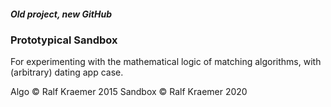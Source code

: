 ##### Old project, new GitHub
### Prototypical Sandbox
For experimenting with the mathematical logic of matching algorithms, with (arbitrary) dating app case.

Algo © Ralf Kraemer 2015
Sandbox © Ralf Kraemer 2020